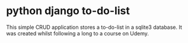 # python django to-do-list 

This simple CRUD application stores a to-do-list in a sqlite3 database. It was created whilst following a long to a course on Udemy.
